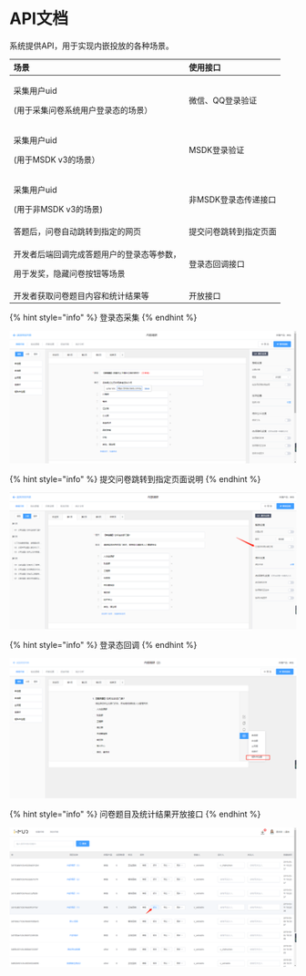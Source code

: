 # API文档

系统提供API，用于实现内嵌投放的各种场景。

<table>
  <thead>
    <tr>
      <th style="text-align:left">&#x573A;&#x666F;</th>
      <th style="text-align:left">&#x4F7F;&#x7528;&#x63A5;&#x53E3;</th>
    </tr>
  </thead>
  <tbody>
    <tr>
      <td style="text-align:left">
        <p>&#x91C7;&#x96C6;&#x7528;&#x6237;uid</p>
        <p>(&#x7528;&#x4E8E;&#x91C7;&#x96C6;&#x95EE;&#x5377;&#x7CFB;&#x7EDF;&#x7528;&#x6237;&#x767B;&#x5F55;&#x6001;&#x7684;&#x573A;&#x666F;&#xFF09;</p>
      </td>
      <td style="text-align:left">&#x5FAE;&#x4FE1;&#x3001;QQ&#x767B;&#x5F55;&#x9A8C;&#x8BC1;</td>
    </tr>
    <tr>
      <td style="text-align:left">
        <p>&#x91C7;&#x96C6;&#x7528;&#x6237;uid</p>
        <p>(&#x7528;&#x4E8E;MSDK v3&#x7684;&#x573A;&#x666F;&#xFF09;</p>
      </td>
      <td style="text-align:left">MSDK&#x767B;&#x5F55;&#x9A8C;&#x8BC1;</td>
    </tr>
    <tr>
      <td style="text-align:left">
        <p>&#x91C7;&#x96C6;&#x7528;&#x6237;uid</p>
        <p>(&#x7528;&#x4E8E;&#x975E;MSDK v3&#x7684;&#x573A;&#x666F;)</p>
      </td>
      <td style="text-align:left">&#x975E;MSDK&#x767B;&#x5F55;&#x6001;&#x4F20;&#x9012;&#x63A5;&#x53E3;</td>
    </tr>
    <tr>
      <td style="text-align:left">&#x7B54;&#x9898;&#x540E;&#xFF0C;&#x95EE;&#x5377;&#x81EA;&#x52A8;&#x8DF3;&#x8F6C;&#x5230;&#x6307;&#x5B9A;&#x7684;&#x7F51;&#x9875;</td>
      <td
      style="text-align:left">&#x63D0;&#x4EA4;&#x95EE;&#x5377;&#x8DF3;&#x8F6C;&#x5230;&#x6307;&#x5B9A;&#x9875;&#x9762;</td>
    </tr>
    <tr>
      <td style="text-align:left">
        <p>&#x5F00;&#x53D1;&#x8005;&#x540E;&#x7AEF;&#x56DE;&#x8C03;&#x5B8C;&#x6210;&#x7B54;&#x9898;&#x7528;&#x6237;&#x7684;&#x767B;&#x5F55;&#x6001;&#x7B49;&#x53C2;&#x6570;&#xFF0C;</p>
        <p>&#x7528;&#x4E8E;&#x53D1;&#x5956;&#xFF0C;&#x9690;&#x85CF;&#x95EE;&#x5377;&#x6309;&#x94AE;&#x7B49;&#x573A;&#x666F;</p>
      </td>
      <td style="text-align:left">&#x767B;&#x5F55;&#x6001;&#x56DE;&#x8C03;&#x63A5;&#x53E3;</td>
    </tr>
    <tr>
      <td style="text-align:left">&#x5F00;&#x53D1;&#x8005;&#x83B7;&#x53D6;&#x95EE;&#x5377;&#x9898;&#x76EE;&#x5185;&#x5BB9;&#x548C;&#x7EDF;&#x8BA1;&#x7ED3;&#x679C;&#x7B49;</td>
      <td
      style="text-align:left">&#x5F00;&#x653E;&#x63A5;&#x53E3;</td>
    </tr>
  </tbody>
</table>

{% hint style="info" %}
登录态采集
{% endhint %}

![](../.gitbook/assets/image%20%2814%29.png)

{% hint style="info" %}
提交问卷跳转到指定页面说明
{% endhint %}

![](../.gitbook/assets/image%20%28238%29.png)



{% hint style="info" %}
登录态回调
{% endhint %}

![](../.gitbook/assets/image%20%2826%29.png)



{% hint style="info" %}
问卷题目及统计结果开放接口
{% endhint %}

![](../.gitbook/assets/image%20%28243%29.png)

